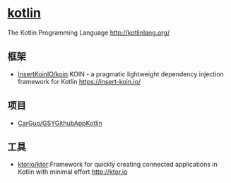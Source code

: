 # [kotlin](https://github.com/JetBrains/kotlin)

The Kotlin Programming Language <http://kotlinlang.org/>

## 框架

* [InsertKoinIO/koin](https://github.com/InsertKoinIO/koin):KOIN - a pragmatic lightweight dependency injection framework for Kotlin <https://insert-koin.io/>

## 项目

* [CarGuo/GSYGithubAppKotlin](https://github.com/CarGuo/GSYGithubAppKotlin)

## 工具

* [ktorio/ktor](https://github.com/ktorio/ktor):Framework for quickly creating connected applications in Kotlin with minimal effort <http://ktor.io>
